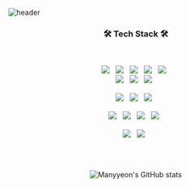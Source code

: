 ![header](https://capsule-render.vercel.app/api?type=wave&color=timeAuto&height=200&section=header&text=manyyeon&fontSize=90)
<h3 align="center"><b>🛠 Tech Stack 🛠</b></h3>

</br>
<div align="center">
<p align="center">
<img src="https://img.shields.io/badge/Javascript-F7DF1E?style=for-the-badge&logo=Javascript&logoColor=white"></a> &nbsp
<img src="https://img.shields.io/badge/TypeScript-3178C6?style=for-the-badge&logo=TypeScript&logoColor=white"></a> &nbsp
<img src="https://img.shields.io/badge/React-61DAFB?style=for-the-badge&logo=React&logoColor=white"></a> &nbsp
<img src="https://img.shields.io/badge/Next.js-000000?style=for-the-badge&logo=Next.js&logoColor=white"></a> &nbsp
<img src="https://img.shields.io/badge/recoil-f26b00?style=for-the-badge&logo=Recoil&logoColor=white"></a> &nbsp <br/>
<img src="https://img.shields.io/badge/styled components-DB7093?style=for-the-badge&logo=styled-components&logoColor=white"></a> &nbsp
<img src="https://img.shields.io/badge/sass-CC6699?style=for-the-badge&logo=sass&logoColor=white"></a> &nbsp
<img src="https://img.shields.io/badge/tailwindcss-06B6D4?style=for-the-badge&logo=tailwindcss&logoColor=white"></a> &nbsp <br/> <br/>
<img src="https://img.shields.io/badge/Dart-0175C2?style=for-the-badge&logo=Dart&logoColor=white"></a> &nbsp
<img src="https://img.shields.io/badge/Flutter-02569B?style=for-the-badge&logo=Flutter&logoColor=white"></a> &nbsp
<img src="https://img.shields.io/badge/React Native-61DAFB?style=for-the-badge&logo=React&logoColor=white"></a> &nbsp <br/><br/>
<img src="https://img.shields.io/badge/Node.js-5FA04E?style=for-the-badge&logo=Node.js&logoColor=white"></a> &nbsp
<img src="https://img.shields.io/badge/Nest.js-E0234E?style=for-the-badge&logo=Nestjs&logoColor=white"></a> &nbsp
<img src="https://img.shields.io/badge/PostgreSQL-4169E1?style=for-the-badge&logo=PostgreSQL&logoColor=white"></a> &nbsp
<img src="https://img.shields.io/badge/typeorm-FE0803?style=for-the-badge&logo=typeorm&logoColor=white"></a> &nbsp <br/> <br/>
<img src="https://img.shields.io/badge/Python-3776AB?style=for-the-badge&logo=Python&logoColor=white"></a> &nbsp
<img src="https://img.shields.io/badge/scikitlearn-F7931E?style=for-the-badge&logo=scikitlearn&logoColor=white"></a> &nbsp




</br></br>

<!-- [![Most Used Languages](https://github-readme-stats.vercel.app/api/top-langs/?username=manyyeon&layout=compact)](https://github.com/anuraghazra/github-readme-stats) -->
![Manyyeon's GitHub stats](https://github-readme-stats.vercel.app/api?username=manyyeon&show_icons=true&theme=default_repocard)
</div>
<!--
**manyyeon/manyyeon** is a ✨ _special_ ✨ repository because its `README.md` (this file) appears on your GitHub profile.

Here are some ideas to get you started:

- 🔭 I’m currently working on ...
- 🌱 I’m currently learning ...
- 👯 I’m looking to collaborate on ...
- 🤔 I’m looking for help with ...
- 💬 Ask me about ...
- 📫 How to reach me: ...
- 😄 Pronouns: ...
- ⚡ Fun fact: ...
-->

